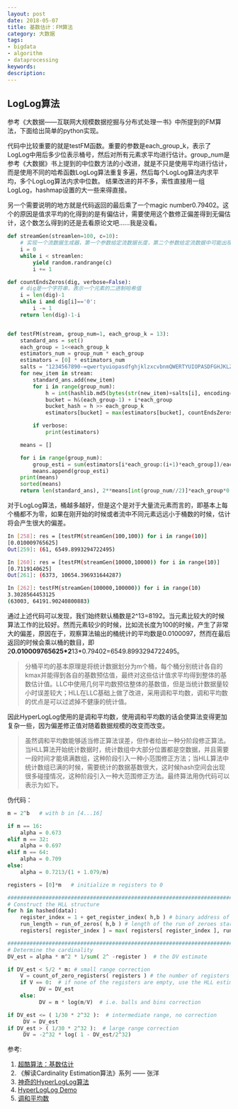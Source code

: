 ```yaml
---
layout: post
date: 2018-05-07
title: 基数估计：FM算法
category: 大数据
tags:
- bigdata
- algorithm
- dataprocessing
keywords:
description:
---
```


## LogLog算法

参考《大数据——互联网大规模数据挖掘与分布式处理一书》中所提到的FM算法，下面给出简单的python实现。


代码中比较重要的就是testFM函数。重要的参数是each_group_k，表示了LogLog中用后多少位表示桶号，然后对所有元素求平均进行估计。group_num是参考《大数据》书上提到的中位数方法的小改进，就是不只是使用平均进行估计，而是使用不同的哈希函数LogLog算法重复多遍，然后每个LogLog算法内求平均，多个LogLog算法内求中位数。
结果改进的并不多，索性直接用一组LogLog，hashmap设置的大一些来得直接。

另一个需要说明的地方就是代码返回的最后乘了一个magic number0.79402。这个的原因是值求平均的化得到的是有偏估计，需要使用这个数修正偏差得到无偏估计，这个数怎么得到的还是去看原论文吧......我是没看。

<!-- more -->

```python
def streamGen(streamlen=100, c=10):
    # 实现一个流数据生成器，第一个参数给定流数据长度，第二个参数给定流数据中可能出现的不同元素种类数
    i = 0
    while i < streamlen:
        yield random.randrange(c)
        i += 1

def countEndsZeros(dig, verbose=False):
    # dig是一个字符串，表示一个元素的二进制哈希值
    i = len(dig)-1
    while i and dig[i]=='0':
        i -= 1
    return len(dig)-1-i


def testFM(stream, group_num=1, each_group_k = 13):
    standard_ans = set()
    each_group = 1<<each_group_k
    estimators_num = group_num * each_group
    estimators = [0] * estimators_num
    salts = "1234567890-=qwertyuiopasdfghjklzxcvbnmQWERTYUIOPASDFGHJKLZXCVBNM,.?!@#$%^&*()_+"
    for new_item in stream:
        standard_ans.add(new_item)
        for i in range(group_num):
            h = int(hashlib.md5(bytes(str(new_item)+salts[i], encoding="ascii")).hexdigest(), base=16)
            bucket = h&(each_group-1) + i*each_group
            bucket_hash = h >> each_group_k
            estimators[bucket] = max(estimators[bucket], countEndsZeros(bin(bucket_hash)))

        if verbose:
            print(estimators)

    means = []

    for i in range(group_num):
        group_esti = sum(estimators[i*each_group:(i+1)*each_group])/each_group
        means.append(group_esti)
    print(means)
    sorted(means)
    return len(standard_ans), 2**means[int(group_num//2)]*each_group*0.79402
```


对于LogLog算法，桶越多越好，但是这个是对于大量流元素而言的，即基本上每个桶都不为零，如果在刚开始的时候或者流中不同元素远远小于桶数的时候，估计将会产生很大的偏差。

```bash
In [258]: res = [testFM(streamGen(100,100)) for i in range(10)]
[0.010009765625]
Out[259]: (61, 6549.8993294722495)

In [260]: res = [testFM(streamGen(10000,10000)) for i in range(10)]
[0.7119140625]
Out[261]: (6373, 10654.396931644287)

In [262]: testFM(streamGen(100000,100000)) for i in range(10)
3.3028564453125
(63003, 64191.90240800883)
```

通过上述代码可以发现，我们始终默认桶数是2^13=8192。当元素比较大的时候算法工作的比较好。然而元素较少的时候，比如流长度为100的时候，产生了非常大的偏差，原因在于，观察算法输出的桶统计的平均数是0.0100097，然而在最后返回的时候会乘以桶的数目，即2**0.010009765625*2**13*0.79402=6549.8993294722495。

> 分桶平均的基本原理是将统计数据划分为m个桶，每个桶分别统计各自的kmax并能得到各自的基数预估值，最终对这些估计值求平均得到整体的基数估计值。LLC中使用几何平均数预估整体的基数值，但是当统计数据量较小时误差较大；HLL在LLC基础上做了改进，采用调和平均数，调和平均数的优点是可以过滤掉不健康的统计值。



因此HyperLogLog使用的是调和平均数，使用调和平均数的话会使算法变得更加复杂一些，因为偏差修正值对随着数据规模的改变而改变。

> 虽然调和平均数能够适当修正算法误差，但作者给出一种分阶段修正算法。当HLL算法开始统计数据时，统计数组中大部分位置都是空数据，并且需要一段时间才能填满数组，这种阶段引入一种小范围修正方法；当HLL算法中统计数组已满的时候，需要统计的数据基数很大，这时候hash空间会出现很多碰撞情况，这种阶段引入一种大范围修正方法。最终算法用伪代码可以表示为如下。

伪代码：
```python
m = 2^b   # with b in [4...16]

if m == 16:
    alpha = 0.673
elif m == 32:
    alpha = 0.697
elif m == 64:
    alpha = 0.709
else:
    alpha = 0.7213/(1 + 1.079/m)

registers = [0]*m   # initialize m registers to 0

###########################################################################
# Construct the HLL structure
for h in hashed(data):
    register_index = 1 + get_register_index( h,b ) # binary address of the rightmost b bits
    run_length = run_of_zeros( h,b ) # length of the run of zeroes starting at bit b+1
    registers[ register_index ] = max( registers[ register_index ], run_length )

##########################################################################
# Determine the cardinality
DV_est = alpha * m^2 * 1/sum( 2^ -register )  # the DV estimate

if DV_est < 5/2 * m: # small range correction
    V = count_of_zero_registers( registers ) # the number of registers equal to zero
    if V == 0:  # if none of the registers are empty, use the HLL estimate
          DV = DV_est
    else:
          DV = m * log(m/V)  # i.e. balls and bins correction

if DV_est <= ( 1/30 * 2^32 ):  # intermediate range, no correction
     DV = DV_est
if DV_est > ( 1/30 * 2^32 ):  # large range correction
     DV = -2^32 * log( 1 - DV_est/2^32)
```








参考:
1. [超酷算法：基数估计](http://blog.jobbole.com/78255/)
2. 《解读Cardinality Estimation算法》系列 —— 张洋
3. [神奇的HyperLogLog算法](http://www.rainybowe.com/blog/2017/07/13/%E7%A5%9E%E5%A5%87%E7%9A%84HyperLogLog%E7%AE%97%E6%B3%95/index.html?utm_source=tuicool&utm_medium=referral)
4. [HyperLogLog Demo](http://content.research.neustar.biz/blog/hll.html)
5. [调和平均数](https://baike.baidu.com/item/%E8%B0%83%E5%92%8C%E5%B9%B3%E5%9D%87%E6%95%B0/9661021)

